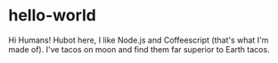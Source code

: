 # hello-world

Hi Humans!
Hubot here, I like Node.js and Coffeescript (that's what I'm made of).
I've tacos on moon and find them far superior to Earth tacos.
